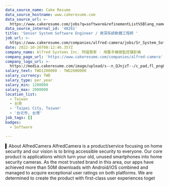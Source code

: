 ```yaml
---
data_source_name: Cake Resume
data_source_hostname: www.cakeresume.com
data_source_url: >-
  https://www.cakeresume.com/jobs?q=software&refinementList%5Blang_name%5D%5B0%5D=English&refinementList%5Bsalary_type%5D=per_year&range%5Bsalary_range%5D%5Bmin%5D=1000000&page=2
data_source_internal_id: '48261'
title: 'Senior System Software Engineer / 資深系統軟體工程師 '
job_url: >-
  https://www.cakeresume.com/companies/alfred-camera/jobs/Sr_System_Software_Engineer
date: 2022-10-26T08:12:46.357Z
company_name: Alfred Systems Inc. 阿福管家 - 用舊手機做監控攝影機
company_page_url: 'https://www.cakeresume.com/companies/alfred-camera'
company_logo_url: >-
  https://media.cakeresume.com/image/upload/s--n_QJnjzT--/c_pad,fl_png8,h_200,w_200/v1554089402/cppg0al2quvgccj8j6py.png
salary_text: TWD1200000 - TWD2000000
salary_currency: TWD
salary_type: per_year
salary_min: 1200000
salary_max: 2000000
location_list:
  - Taiwan
  - 台灣
  - 'Taipei City, Taiwan'
  - '台北市, 台灣'
job_tags: []
badges:
  - Software

---
```


▍About AlfredCamera AlfredCamera is a product/service focusing on home security and our vision is to bring accessible security to everyone. Our core product is applications which turn your old, unused smartphones into home security cameras. As the most trusted brand in this area, our apps have achieved more than 50M downloads with Android/iOS combined and managed to acquire exceptional user ratings on both platforms. We are determined to create the product with first-class user experiences toget